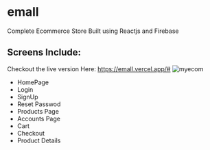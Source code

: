 # emall
Complete Ecommerce Store Built using Reactjs and Firebase
## Screens Include:
Checkout the live version Here:
https://emall.vercel.app/#
![myecom](https://github.com/Japheth-Joepari/emall/assets/51114866/e7ad647e-9660-4ef6-9eeb-58e3ffc6eef8)


- HomePage
- Login
- SignUp
- Reset Passwod
- Products Page
- Accounts Page
- Cart
- Checkout
- Product Details

